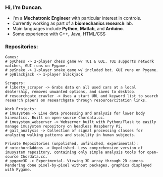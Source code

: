 ### Hi, I’m Duncan.
- I'm a **Mechatronic Engineer** with particular interest in controls.
- Currently working as part of a **biomechanics research** lab.
- Main languages include **Python**, **Matlab**, and **Arduino**.
- Some experience with C++, Java, HTML/CSS

### Repositories:
```
Games:
# pyChess -> 2-player chess game w/ TUI & GUI. TUI supports network matches, GUI runs on Pygame.
# pySnake -> 1-player snake game w/ included bot. GUI runs on Pygame.
# pyBlackjack -> 1-player blackjack 
```
```
Scrapers:
# liberty_scraper -> Grabs data on all used cars at a local dealership, removes unwanted options, and saves to desktop.
# researchgate_crawler -> Uses a start URL and keyword list to search research papers on researchgate through resource/citation links.
```
```
Work Projects:
# imusystem -> Live data processing and analysis for lower body kinematics. Built on open-source Chordata.cc.
# imusystem_webserver -> Webserver built with Python/Flask to easily manage imusystem repository on headless Raspberry Pi.
# gait_analysis -> Collection of signal processing classes for analyzing walking patterns and stability in human subjects.
```
```
Private Repositories (unpolished, unfinished, experimental):
# notochordAddons -> Unpolished. Less comprehensive version of imusystem repository, containing only simple analysis tools for open-source Chordata.cc.
# pygame3D -> Experimental. Viewing 3D array through 2D camera. Rendering done pixel-by-pixel without packages, graphics displayed with Pygame.
```

<!---
duncan006/duncan006 is a ✨ special ✨ repository because its `README.md` (this file) appears on your GitHub profile.
You can click the Preview link to take a look at your changes.
--->
